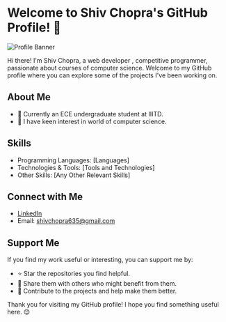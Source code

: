 # Welcome to Shiv Chopra's GitHub Profile! 👋

![Profile Banner](url_to_your_banner_image)

Hi there! I'm Shiv Chopra, a web developer , competitive programmer, passionate about courses of computer science. Welcome to my GitHub profile where you can explore some of the projects I've been working on.

## About Me

- 💼 Currently an ECE undergraduate student at IIITD.
- 🌱 I have keen interest in world of computer science.

## Skills

- Programming Languages: [Languages]
- Technologies & Tools: [Tools and Technologies]
- Other Skills: [Any Other Relevant Skills]

## Connect with Me

- [LinkedIn](www.linkedin.com/in/shiv-chopra-2258081b9)
- Email: shivchopra635@gmail.com
## Support Me

If you find my work useful or interesting, you can support me by:

- ⭐️ Star the repositories you find helpful.
- 📣 Share them with others who might benefit from them.
- 💬 Contribute to the projects and help make them better.

Thank you for visiting my GitHub profile! I hope you find something useful here. 😊
